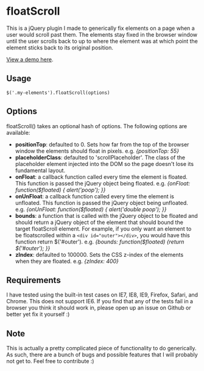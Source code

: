 # floatScroll
This is a jQuery plugin I made to generically fix elements on a page when a user would scroll past them. The elements stay fixed in the browser window until the user scrolls back to up to where the element was at which point the element sticks back to its original position.

[View a demo here](http://glench.com/open-source/floatScroll/).

## Usage
    $('.my-elements').floatScroll(options)

## Options
floatScroll() takes an optional hash of options. The following options are available:

- **positionTop**: defaulted to 0. Sets how far from the top of the browser window the elements should float in pixels. e.g. *{positionTop: 55}*
- **placeholderClass**: defaulted to 'scrollPlaceholder'. The class of the placeholder element injected into the DOM so the page doesn't lose its fundamental layout.
- **onFloat**: a callback function called every time the element is floated. This function is passed the jQuery object being floated. e.g. *{onFloat: function($floated) { alert('poop'); }}*
- **onUnFloat**: a callback function called every time the element is unfloated. This function is passed the jQuery object being unfloated. e.g. *{onUnFloat: function($floated) { alert('double poop'); }}*
- **bounds**: a function that is called with the jQuery object to be floated and should return a jQuery object of the element that should bound the target floatScroll element. For example, if you only want an element to be floatscrolled within a `<div id="outer"></div>`, you would have this function return $('#outer'). e.g. *{bounds: function($floated) {return $('#outer'); }}*
- **zIndex**: defaulted to 100000. Sets the CSS z-index of the elements when they are floated. e.g. *{zIndex: 400}*

## Requirements

I have tested using the built-in test cases on IE7, IE8, IE9, Firefox, Safari, and Chrome. This does not support IE6. If you find that any of the tests fail in a browser you think it should work in, please open up an issue on Github or better yet fix it yourself :)

## Note
This is actually a pretty complicated piece of functionality to do generically. As such, there are a bunch of bugs and possible features that I will probably not get to. Feel free to contribute :)

